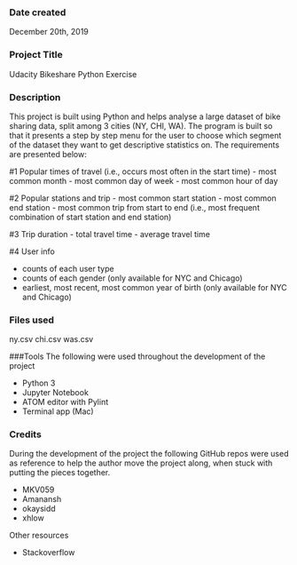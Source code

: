 ### Date created
December 20th, 2019

### Project Title
Udacity Bikeshare Python Exercise

### Description
This project is built using Python and helps analyse a large dataset of bike sharing data, split among 3 cities (NY, CHI, WA). The program is built so that it presents a step by step menu for the user to choose which segment of the dataset they want to get descriptive statistics on. The requirements are presented below:

  #1 Popular times of travel (i.e., occurs most often in the start time)
    - most common month
    - most common day of week
    - most common hour of day

  #2 Popular stations and trip
    - most common start station
    - most common end station
    - most common trip from start to end (i.e., most frequent combination of start station and end station)

  #3 Trip duration
    - total travel time
    - average travel time

  #4 User info
  - counts of each user type
  - counts of each gender (only available for NYC and Chicago)
  - earliest, most recent, most common year of birth (only available for NYC and Chicago)

### Files used
ny.csv
chi.csv
was.csv

###Tools
The following were used throughout the development of the project
- Python 3
- Jupyter Notebook
- ATOM editor with Pylint
- Terminal app (Mac)

### Credits
During the development of the project the following GitHub repos were used as reference to help the author move the project along, when stuck with putting the pieces together.
- MKV059
- Amanansh
- okaysidd
- xhlow

Other resources
- Stackoverflow
